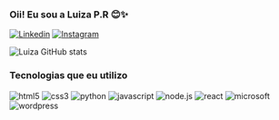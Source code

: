 ### Oii! Eu sou a Luiza P.R 😊✨

[![Linkedin](https://img.shields.io/badge/LinkedIn-0077B5?style=for-the-badge&logo=linkedin&logoColor=white)](https://www.linkedin.com/in/luizarobinson/) [![Instagram](https://img.shields.io/badge/Instagram-E4405F?style=for-the-badge&logo=instagram&logoColor=white)](https://www.instagram.com/ddluizaud/)

![Luiza GitHub stats](https://github-readme-stats.vercel.app/api?username=LuizaPR&show_icons=true&theme=onedark)



### Tecnologias que eu utilizo

<div style="display: inline_block">
    <img align="center" alt="html5" src="https://img.shields.io/badge/HTML5-E34F26?style=for-the-badge&logo=html5&logoColor=white">
    <img align="center" alt="css3" src="https://img.shields.io/badge/CSS3-1572B6?style=for-the-badge&logo=css3&logoColor=white"> 
    <img align="center" alt="python" src="https://img.shields.io/badge/Python-14354C?style=for-the-badge&logo=python&logoColor=white"> 
    <img align="center" alt="javascript" src="https://img.shields.io/badge/JavaScript-F7DF1E?style=for-the-badge&logo=javascript&logoColor=black">
    <img align="center" alt="node.js" src="https://img.shields.io/badge/Node.js-43853D?style=for-the-badge&logo=node.js&logoColor=white">
    <img align="center" alt="react" src="https://img.shields.io/badge/React-20232A?style=for-the-badge&logo=react&logoColor=61DAFB">
    <img align="center" alt="microsoft" src="https://img.shields.io/badge/Microsoft-666666?style=for-the-badge&logo=microsoft&logoColor=white">
    <img align="center" alt="wordpress" src="https://img.shields.io/badge/Wordpress-21759B?style=for-the-badge&logo=wordpress&logoColor=white">

<div> <br/>



